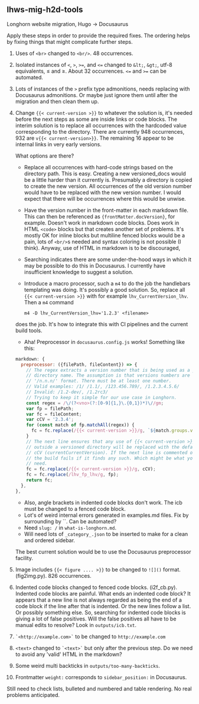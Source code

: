 ## lhws-mig-h2d-tools

Longhorn website migration, Hugo -> Docusaurus

Apply these steps in order to provide the required fixes. The ordering helps by
fixing things that might complicate further steps.

1. Uses of `<br>` changed to `<br/>`. 48 occurrences.

1. Isolated instances of `<`, `>`, `>=`, and `<=` changed to `&lt;`, `&gt;`,
utf-8 equivalents, ≤ and ≥. About 32 occurrences. `<=` and `>=` can be automated.

1. Lots of instances of the `>` prefix type admonitions, needs replacing with Docusaurus admonitions.
Or maybe just ignore them until after the migration and then clean them up.

1. Change `{{< current-version >}}` to whatever the solution is, it's needed
before the next steps as some are inside links or code blocks. The interim
solution is to replace all occurrences with the hardcoded value corresponding to
the directory. There are currently 948 occurrences, 932 are
`v{{< current-version>}}`.
The remaining 16 appear to be internal links in very early versions.

    What options are there?

    - Replace all occurrences with hard-code strings based on the directory path.
    This is easy.
    Creating a new versioned_docs would be a little harder than it currently is.
    Presumably a directory is copied to create the new version.
    All occurrences of the old version number would have to be replaced with the new version number.
    I would expect that there will be occurrences where this would be unwise.
    - Have the version number in the front-matter in each markdown file.
    This can then be referenced as `{frontMatter.docVersion}`, for example.
    Doesn't work in markdown code blocks.
    Does work in HTML `<code>` blocks but that creates another set of problems. It's mostly OK for inline blocks but multiline fenced blocks would be a pain, lots of `<br/>`s needed and syntax coloring is not possible (I think).
    Anyway, use of HTML in markdown is to be discouraged,
    - Searching indicates there are some under-the-hood ways in which it may be possible to do this in Docusaurus.
    I currently have insufficient knowledge to suggest a solution.
    - Introduce a macro processor, such a `m4` to do the job the handlebars templating was doing.
    It's possibly a good solution. So, replace all `{{< current-version >}}` with for example `lhv_CurrentVersion_lhv`. Then a `m4` command

      `m4 -D lhv_CurrentVersion_lhv='1.2.3' <filename>`

    does the job. It's how to integrate this with CI pipelines and the current build tools.
    - Aha! Preprocessor in `docusaurus.config.js` works! Something like this:

    ```javascript
    markdown: {
      preprocessor: ({filePath, fileContent}) => {
        // The regex extracts a version number that is being used as a part of
        // directory name. The assumption is that versions numbers are
        // '/n.n.n/' format. There must be at least one number.
        // Valid examples: /1/ /1.1/, /123.456.789/, /1.2.3.4.5.6/
        // Invalid: /1.2-dev/, /1.2rc3/
        // Trying to keep it simple for our use case in Longhorn.
        const regex = /\/(?<vno>(?:[0-9]{1,}\.{0,1})*)\//gm;
        var fp = filePath;
        var fc = fileContent;
        var cCV = '2.3.4';
        for (const match of fp.matchAll(regex)) {
          fc = fc.replace(/{{< current-version >}}/g, `${match.groups.vno}`);
        }
        // The next line ensures that any use of {{< current-version >}}
        // outside a versioned directory will be replaced with the default
        // cCV (currentCurrentVersion). If the next line is commented out then
        // the build fails if it finds any such. Which might be what you
        // need.
        fc = fc.replace(/{{< current-version >}}/g, cCV);
        fc = fc.replace(/lhv_fp_lhv/g, fp);
        return fc;
      },
    },
    ```
    - Also, angle brackets in indented code blocks don't work. The icb must be changed to a fenced code block.
    - Lot's of weird internal errors generated in examples.md files. Fix by surrounding by ``. Can be automated?
    - Need `slug: /` in `what-is-longhorn.md`.
    - Will need lots of `_category_.json` to be inserted to make for a clean and ordered sidebar.


    The best current solution would be to use the Docusaurus preprocessor facility.

1. Image includes `{{< figure .... >}}` to be changed to `![]()` format. (fig2img.py). 826 occurrences.

1. Indented code blocks changed to fenced code blocks. (i2f_cb.py). Indented
code blocks are painful. What ends an indented code block? It appears that a new
line is not always regarded as being the end of a code block if the line after
that is indented. Or the new lines follow a list. Or possibly something else.
So, searching for indented code blocks is giving a lot of false positives. Will
the false positives all have to be manual edits to resolve? Look in
`outputs/icb.txt`.

1. `` `<http://example.com>` `` to be changed to `http://example.com`

1. `<text>` changed to `` `<text>` `` but only after the previous step.
Do we need to avoid any 'valid' HTML in the markdown?

1. Some weird multi backticks in `outputs/too-many-backticks`.

1. Frontmatter `weight:` corresponds to `sidebar_position:` in Docusaurus.

Still need to check lists, bulleted and numbered and table rendering. No real problems anticipated.

